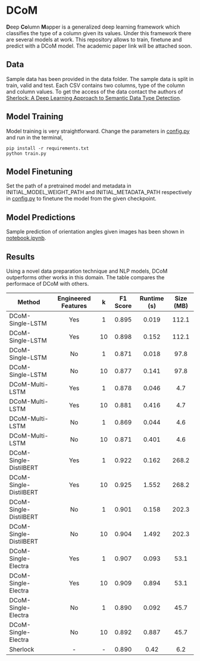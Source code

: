 # DCoM
**D**eep **Co**lumn **M**apper is a generalized deep learning framework which classifies the type of a column given its values. Under this framework there are several models at work. This repository allows to train, finetune and predict with a DCoM model. The academic paper link will be attached soon.

## Data
Sample data has been provided in the data folder. The sample data is split in train, valid and test. Each CSV contains two columns, type of the column and column values. To get the access of the data contact the authors of [Sherlock: A Deep Learning Approach to Semantic Data Type Detection](https://arxiv.org/abs/1905.10688).

## Model Training
Model training is very straightforward. Change the parameters in [config.py](./config.py) and run in the terminal,
```
pip install -r requirements.txt
python train.py
```

## Model Finetuning
Set the path of a pretrained model and metadata in INITIAL_MODEL_WEIGHT_PATH and INITIAL_METADATA_PATH respectively in [config.py](./config.py) to finetune the model from the given checkpoint.

## Model Predictions
Sample prediction of orientation angles given images has been shown in [notebook.ipynb](./notebook.ipynb). 

## Results
Using a novel data preparation technique and NLP models, DCoM outperforms other works in this domain. The table compares the performace of DCoM with others. 


| Method        | Engineered Features |   k   | F1 Score | Runtime (s) | Size (MB) |
| ------------- | :-----------------: | :---: | :------: | :---------: | :-------: |
|DCoM-Single-LSTM | Yes | 1 | 0.895 | 0.019 | 112.1 |
|DCoM-Single-LSTM | Yes | 10 | 0.898 | 0.152 | 112.1|
|DCoM-Single-LSTM | No | 1 | 0.871 | 0.018 | 97.8|
|DCoM-Single-LSTM | No | 10 | 0.877 | 0.141 | 97.8|
|DCoM-Multi-LSTM | Yes | 1 | 0.878 | 0.046 | 4.7|
|DCoM-Multi-LSTM | Yes | 10 | 0.881 | 0.416 | 4.7|
|DCoM-Multi-LSTM | No | 1 | 0.869 | 0.044 | 4.6 |
|DCoM-Multi-LSTM | No | 10 | 0.871 | 0.401 | 4.6|
|DCoM-Single-DistilBERT | Yes | 1 | 0.922 | 0.162 | 268.2|
|DCoM-Single-DistilBERT | Yes | 10 | 0.925 | 1.552 | 268.2|
|DCoM-Single-DistilBERT | No | 1 | 0.901 | 0.158 | 202.3|
|DCoM-Single-DistilBERT | No | 10 | 0.904 | 1.492 | 202.3|
|DCoM-Single-Electra | Yes | 1 | 0.907 | 0.093 | 53.1|
|DCoM-Single-Electra | Yes | 10 | 0.909 | 0.894 | 53.1|
|DCoM-Single-Electra | No | 1 | 0.890 | 0.092 | 45.7|
|DCoM-Single-Electra | No | 10 | 0.892 | 0.887 | 45.7|
|Sherlock| - | - | 0.890 | 0.42 | 6.2 |
